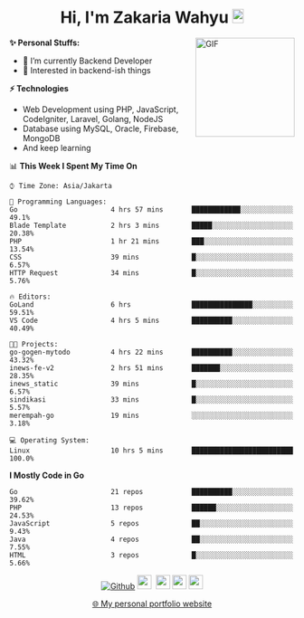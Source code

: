 <h1 align="center">Hi, I'm Zakaria Wahyu <img src="https://github.com/TheDudeThatCode/TheDudeThatCode/blob/master/Assets/Hi.gif" width="20px" height="25px"></h1>

<img align="right" alt="GIF" height="175px" src="https://www.nayakapratama.co.id/wp-content/uploads/2019/07/Website-Maintenance.gif" />

**✨ Personal Stuffs:**
- 🔭 I’m currently Backend Developer
- 🌱 Interested in backend-ish things

**⚡ Technologies**
- Web Development using PHP, JavaScript, CodeIgniter, Laravel, Golang, NodeJS
- Database using MySQL, Oracle, Firebase, MongoDB
- And keep learning

<!--START_SECTION:waka-->
📊 **This Week I Spent My Time On** 

```text
⌚︎ Time Zone: Asia/Jakarta

💬 Programming Languages: 
Go                       4 hrs 57 mins       ████████████░░░░░░░░░░░░░   49.1% 
Blade Template           2 hrs 3 mins        █████░░░░░░░░░░░░░░░░░░░░   20.38% 
PHP                      1 hr 21 mins        ███░░░░░░░░░░░░░░░░░░░░░░   13.54% 
CSS                      39 mins             █░░░░░░░░░░░░░░░░░░░░░░░░   6.57% 
HTTP Request             34 mins             █░░░░░░░░░░░░░░░░░░░░░░░░   5.76%

🔥 Editors: 
GoLand                   6 hrs               ███████████████░░░░░░░░░░   59.51% 
VS Code                  4 hrs 5 mins        ██████████░░░░░░░░░░░░░░░   40.49%

🐱‍💻 Projects: 
go-gogen-mytodo          4 hrs 22 mins       ██████████░░░░░░░░░░░░░░░   43.32% 
inews-fe-v2              2 hrs 51 mins       ███████░░░░░░░░░░░░░░░░░░   28.35% 
inews_static             39 mins             █░░░░░░░░░░░░░░░░░░░░░░░░   6.57% 
sindikasi                33 mins             █░░░░░░░░░░░░░░░░░░░░░░░░   5.57% 
merempah-go              19 mins             ░░░░░░░░░░░░░░░░░░░░░░░░░   3.18%

💻 Operating System: 
Linux                    10 hrs 5 mins       █████████████████████████   100.0%

```

**I Mostly Code in Go** 

```text
Go                       21 repos            ██████████░░░░░░░░░░░░░░░   39.62% 
PHP                      13 repos            ██████░░░░░░░░░░░░░░░░░░░   24.53% 
JavaScript               5 repos             ██░░░░░░░░░░░░░░░░░░░░░░░   9.43% 
Java                     4 repos             ██░░░░░░░░░░░░░░░░░░░░░░░   7.55% 
HTML                     3 repos             █░░░░░░░░░░░░░░░░░░░░░░░░   5.66%

```



<!--END_SECTION:waka-->

<p align="center">
<a href="https://github.com/zakariawahyu" target="_blank"><img alt="Github" src="https://img.shields.io/badge/GitHub-%2312100E.svg?&style=for-the-badge&logo=Github&logoColor=white" /></a>
<a href="https://www.twitter.com/_zakariawahyu"><img src="https://img.shields.io/badge/twitter-%231DA1F2.svg?&style=for-the-badge&logo=twitter&logoColor=white" height=25></a> 
<a href="https://www.linkedin.com/in/zakariawahyu"><img src="https://img.shields.io/badge/linkedin-%230077B5.svg?&style=for-the-badge&logo=linkedin&logoColor=white" height=25></a> 
<a href="https://www.instagram.com/_zakariawahyu"><img src="https://img.shields.io/badge/instagram-%23E4405F.svg?&style=for-the-badge&logo=instagram&logoColor=white" height=25></a>
<a href="https://medium.com/@zakariawahyu"><img src="https://img.shields.io/badge/Medium-12100E?style=for-the-badge&logo=medium&logoColor=white" height=25></a>
</p>
<p align="center"><a href="https://www.zakariawahyu.com" target="_blank">🌐 My personal portfolio website</a></p>
